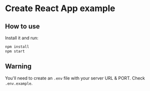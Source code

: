 # Create React App example

## How to use

Install it and run:

```sh
npm install
npm start
```

## Warning

You'll need to create an `.env` file with your server URL & PORT. Check `.env.example`.
